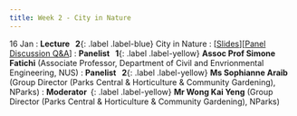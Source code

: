 ```yaml
---
title: Week 2 - City in Nature
---
```


16 Jan
: **Lecture &nbsp; 2**{: .label .label-blue} City in Nature
  : [[Slides](https://canvas.nus.edu.sg/courses/42112/pages/lecture-2-city-in-nature?module_item_id=97187)][[Panel Discussion Q&A](https://canvas.nus.edu.sg/courses/42112/discussion_topics/27406?module_item_id=97460)]
: **Panelist &nbsp; 1**{: .label .label-yellow} **Assoc Prof Simone Fatichi** (Associate Professor, Department of Civil and Envrionmental Engineering, NUS)
: **Panelist &nbsp; 2**{: .label .label-yellow} **Ms Sophianne Araib** (Group Director (Parks Central & Horticulture & Community Gardening), NParks)
: **Moderator &nbsp;**{: .label .label-yellow} **Mr Wong Kai Yeng** (Group Director (Parks Central & Horticulture & Community Gardening), NParks)
